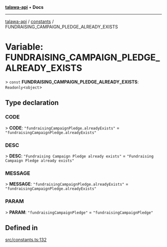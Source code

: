 [**talawa-api**](../../README.md) • **Docs**

***

[talawa-api](../../modules.md) / [constants](../README.md) / FUNDRAISING\_CAMPAIGN\_PLEDGE\_ALREADY\_EXISTS

# Variable: FUNDRAISING\_CAMPAIGN\_PLEDGE\_ALREADY\_EXISTS

\> `const` **FUNDRAISING\_CAMPAIGN\_PLEDGE\_ALREADY\_EXISTS**: `Readonly`\<`object`\>

## Type declaration

### CODE

\> **CODE**: `"fundraisingCampaignPledge.alreadyExists"` = `"fundraisingCampaignPledge.alreadyExists"`

### DESC

\> **DESC**: `"Fundraising Campaign Pledge already exists"` = `"Fundraising Campaign Pledge already exists"`

### MESSAGE

\> **MESSAGE**: `"fundraisingCampaignPledge.alreadyExists"` = `"fundraisingCampaignPledge.alreadyExists"`

### PARAM

\> **PARAM**: `"fundraisingCampaignPledge"` = `"fundraisingCampaignPledge"`

## Defined in

[src/constants.ts:132](https://github.com/PalisadoesFoundation/talawa-api/blob/7fc9f13527dc6ead651f268e58527dcc279b95bc/src/constants.ts#L132)
